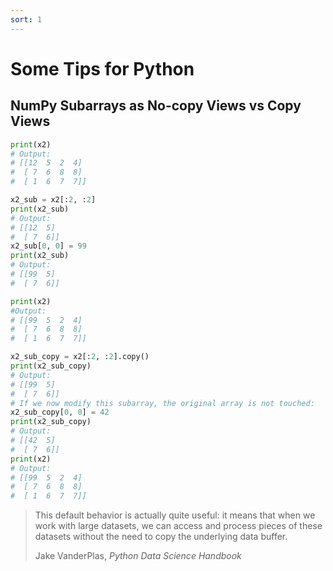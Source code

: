 ```yaml
---
sort: 1
---
```


# Some Tips for Python

## NumPy Subarrays as No-copy Views vs Copy Views

```python
print(x2)
# Output:
# [[12  5  2  4]
#  [ 7  6  8  8]
#  [ 1  6  7  7]]

x2_sub = x2[:2, :2]
print(x2_sub)
# Output:
# [[12  5]
#  [ 7  6]]
x2_sub[0, 0] = 99
print(x2_sub)
# Output:
# [[99  5]
#  [ 7  6]]

print(x2)
#Output:
# [[99  5  2  4]
#  [ 7  6  8  8]
#  [ 1  6  7  7]]

x2_sub_copy = x2[:2, :2].copy()
print(x2_sub_copy)
# Output:
# [[99  5]
#  [ 7  6]]
# If we now modify this subarray, the original array is not touched:
x2_sub_copy[0, 0] = 42
print(x2_sub_copy)
# Output:
# [[42  5]
#  [ 7  6]]
print(x2)
# Output: 
# [[99  5  2  4]
#  [ 7  6  8  8]
#  [ 1  6  7  7]]
```
> This default behavior is actually quite useful: it means that when we work with large datasets, we can access and process pieces of these datasets without the need to copy the underlying data buffer.
> 
> Jake VanderPlas, *Python Data Science Handbook*